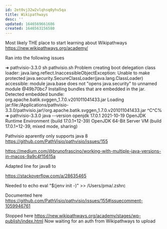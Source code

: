 ```yaml
---
id: 2et0vj32w2vlqhsq0yhv5qa
title: Wikipathways
desc: ''
updated: 1646569661686
created: 1646563156580
---
```


Most likely THE place to start learning about Wikipathways https://new.wikipathways.org/academy/

Ran into the following issues

➜  pathvisio-3.3.0 sh pathvisio.sh
Problem creating boot delegation class loader: java.lang.reflect.InaccessibleObjectException: Unable to make protected java.security.SecureClassLoader(java.lang.ClassLoader) accessible: module java.base does not "opens java.security" to unnamed module @49b70bc7
Installing bundles that are embedded in the jar.
Detected embedded bundle: org.apache.batik.svggen_1.7.0.v201011041433.jar
Loading jar:file:/Applications/pathvisio-3.3.0/pathvisio.jar!/org.apache.batik.svggen_1.7.0.v201011041433.jar
^C^C%
➜  pathvisio-3.3.0 java --version
openjdk 17.0.1 2021-10-19
OpenJDK Runtime Environment (build 17.0.1+12-39)
OpenJDK 64-Bit Server VM (build 17.0.1+12-39, mixed mode, sharing)


Pathvisio aparently only supports java 8 https://github.com/PathVisio/pathvisio/issues/155


https://medium.com/@brunofrascino/working-with-multiple-java-versions-in-macos-9a9c4f15615a

Adapted line for java8 to

https://stackoverflow.com/a/28635465


Needed to echo eval "$(jenv init -)" >> /Users/pma/.zshrc

Documented here https://github.com/PathVisio/pathvisio/issues/155#issuecomment-1059946761

Stopped here https://new.wikipathways.org/academy/stages/wp-publish/index.html
Now waiting for an auth from Wikipathways to upload

